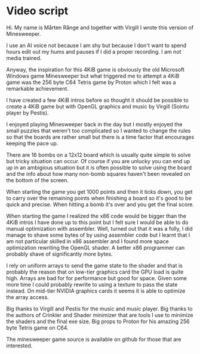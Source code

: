 # Video script

Hi. My name is Mårten Rånge and together with Virgill I wrote this version of Minesweeper.

I use an AI voice not because I am shy but because I don't want to spend hours edit out my hums and pauses if I did a proper recording. I am not media trained.

Anyway, the inspiration for this 4KiB game is obviously the old Microsoft Windows game Minesweeper but what triggered me to attempt a 4KiB game was the 256 byte C64 Tetris game by Proton which I felt was a remarkable achievement.

I have created a few 4KiB intros before so thought it should be possible to create a 4KiB game but with OpenGL graphics and music by Virgill (Sointu player by Pestis).

I enjoyed playing Minesweeper back in the day but I mostly enjoyed the small puzzles that weren't too complicated so I wanted to change the rules so that the boards are rather small but there is a time factor that encourages keeping the pace up.

There are 16 bombs on a 12x12 board which is usually quite simple to solve but tricky situation can occur. Of course if you are unlucky you can end up up in an ambigious situation but it is often possible to solve using the board and the info about how many non-bomb squares haven't been revealed on the bottom of the screen.

When starting the game you get 1000 points and then it ticks down, you get to carry over the remaining points when finishing a board so it's good to be quick and precise. When hitting a bomb it's over and you get the final score.

When starting the game I realized the x86 code would be bigger than the 4KiB intros I have done up to this point but I felt sure I would be able to do manual optimization with assembler. Well, turned out that it was a folly, I did manage to shave some bytes of by using assembler code but I learnt that I am not particular skilled in x86 assembler and I found more space optimization rewriting the OpenGL shader. A better x86 programmer can probably shave of significantly more bytes.

I rely on uniform arrays to send the game state to the shader and that is probably the reason that on low-tier graphics card the GPU load is quite high. Arrays are bad for for performance but good for space. Given some more time I could probably rewrite to using a texture to pass the state instead. On mid-tier NVIDIA graphics cards it seems it is able to optimize the array access.

Big thanks to Virgill and Pestis for the music and music player. Big thanks to the authors of Crinkler and Shader minimizer that are tools I use to minimize the shaders and the final exe size. Big props to Proton for his amazing 256 byte Tetris game on C64.

The minesweeper game source is available on github for those that are interested.

